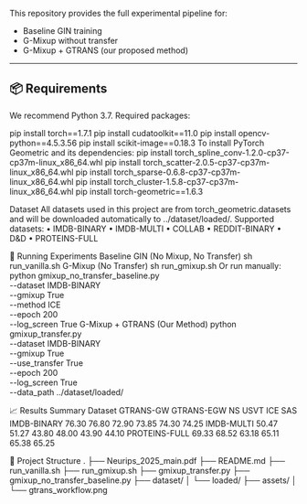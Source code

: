 

This repository provides the full experimental pipeline for:
- Baseline GIN training
- G-Mixup without transfer
- G-Mixup + GTRANS (our proposed method)

---

## 📦 Requirements

We recommend Python 3.7. Required packages:

pip install torch==1.7.1
pip install cudatoolkit==11.0
pip install opencv-python==4.5.3.56
pip install scikit-image==0.18.3
To install PyTorch Geometric and its dependencies:
pip install torch_spline_conv-1.2.0-cp37-cp37m-linux_x86_64.whl
pip install torch_scatter-2.0.5-cp37-cp37m-linux_x86_64.whl
pip install torch_sparse-0.6.8-cp37-cp37m-linux_x86_64.whl
pip install torch_cluster-1.5.8-cp37-cp37m-linux_x86_64.whl
pip install torch-geometric==1.6.3
 
Dataset
All datasets used in this project are from torch_geometric.datasets and will be downloaded automatically to ../dataset/loaded/. Supported datasets:
•	IMDB-BINARY
•	IMDB-MULTI
•	COLLAB
•	REDDIT-BINARY
•	D&D
•	PROTEINS-FULL
 
🚀 Running Experiments
Baseline GIN (No Mixup, No Transfer)
sh run_vanilla.sh
G-Mixup (No Transfer)
sh run_gmixup.sh
Or run manually:
python gmixup_no_transfer_baseline.py \
  --dataset IMDB-BINARY \
  --gmixup True \
  --method ICE \
  --epoch 200 \
  --log_screen True
G-Mixup + GTRANS (Our Method)
python gmixup_transfer.py \
  --dataset IMDB-BINARY \
  --gmixup True \
  --use_transfer True \
  --epoch 200 \
  --log_screen True \
  --data_path ../dataset/loaded/
 
📈 Results Summary
Dataset	GTRANS-GW	GTRANS-EGW	NS	USVT	ICE	SAS
IMDB-BINARY	76.30	76.80	72.90	73.85	74.30	74.25
IMDB-MULTI	50.47	51.27	43.80	48.00	43.90	44.10
PROTEINS-FULL	69.33	68.52	63.18	65.11	65.38	65.25
 
📁 Project Structure
.
├── Neurips_2025_main.pdf
├── README.md
├── run_vanilla.sh
├── run_gmixup.sh
├── gmixup_transfer.py
├── gmixup_no_transfer_baseline.py
├── dataset/
│   └── loaded/
├── assets/
│   └── gtrans_workflow.png
 
